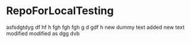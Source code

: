 # RepoForLocalTesting
asfsdgtdyg
df
hf
h
fgh
fgh
fgh
g
d
gdf
h
new dummy text
added new text
modified
modified
as
dgg
dvb
